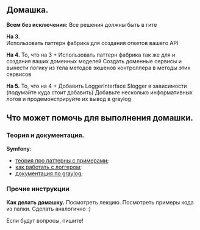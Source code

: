 ## Домашка.
**Всем без исключения:**
Все решения должны быть в гите

**На 3.**  
Использовать паттерн фабрика для создания ответов вашего API

**На 4.**
То, что на 3 +
Использовать паттерн фабрика так же для и создания ваших доменных моделей
Создать доменные сервисы и вынести логику из тела методов экшенов контроллера в методы этих сервисов

**На 5.**
То, что на 4 +
Добавить LoggerInterface $logger в зависимости (подумайте куда стоит добавить)
Добавьте несколько информативных логов и продемонстрируйте их вывод в graylog

## Что может помочь для выполнения домашки.
### Теория и документация.
**Symfony**:
- [теория про паттерны с примерами](https://refactoring.guru/ru/design-patterns);
- [как работать с логгером](https://symfony.com/doc/current/logging.html);
- [документация по graylog](https://docs.graylog.org/en/4.0/pages/installation/docker.html);

### Прочие инструкции
**Как делать домашку.**
Посмотреть лекцию.
Посмотреть примеры кода из папки.
Сделать аналогично :)

Если будут вопросы, пишите!
